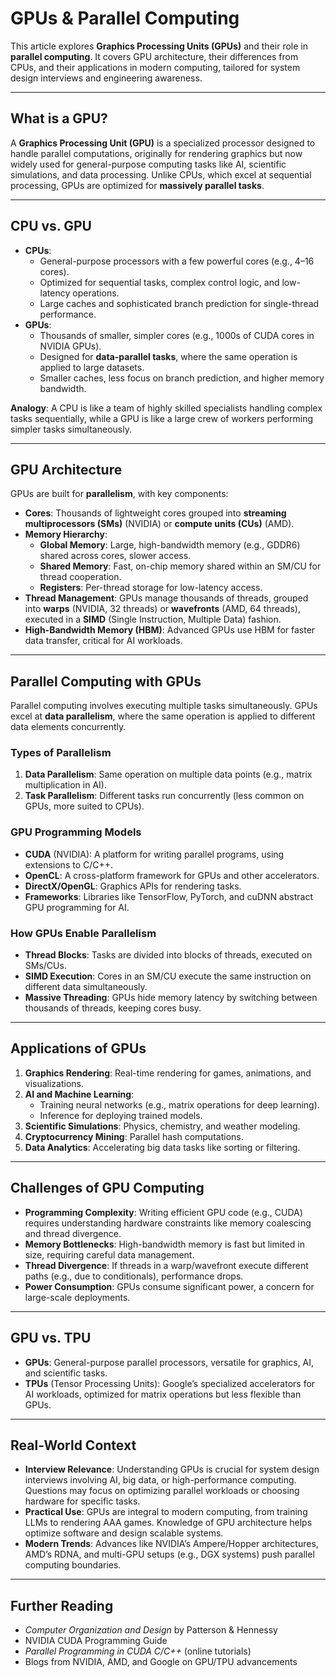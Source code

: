 # GPUs & Parallel Computing

This article explores **Graphics Processing Units (GPUs)** and their role in **parallel computing**. It covers GPU architecture, their differences from CPUs, and their applications in modern computing, tailored for system design interviews and engineering awareness.

---

## What is a GPU?
A **Graphics Processing Unit (GPU)** is a specialized processor designed to handle parallel computations, originally for rendering graphics but now widely used for general-purpose computing tasks like AI, scientific simulations, and data processing. Unlike CPUs, which excel at sequential processing, GPUs are optimized for **massively parallel tasks**.

---

## CPU vs. GPU
- **CPUs**: 
  - General-purpose processors with a few powerful cores (e.g., 4–16 cores).
  - Optimized for sequential tasks, complex control logic, and low-latency operations.
  - Large caches and sophisticated branch prediction for single-thread performance.
- **GPUs**: 
  - Thousands of smaller, simpler cores (e.g., 1000s of CUDA cores in NVIDIA GPUs).
  - Designed for **data-parallel tasks**, where the same operation is applied to large datasets.
  - Smaller caches, less focus on branch prediction, and higher memory bandwidth.

**Analogy**: A CPU is like a team of highly skilled specialists handling complex tasks sequentially, while a GPU is like a large crew of workers performing simpler tasks simultaneously.

---

## GPU Architecture
GPUs are built for **parallelism**, with key components:
- **Cores**: Thousands of lightweight cores grouped into **streaming multiprocessors (SMs)** (NVIDIA) or **compute units (CUs)** (AMD).
- **Memory Hierarchy**:
  - **Global Memory**: Large, high-bandwidth memory (e.g., GDDR6) shared across cores, slower access.
  - **Shared Memory**: Fast, on-chip memory shared within an SM/CU for thread cooperation.
  - **Registers**: Per-thread storage for low-latency access.
- **Thread Management**: GPUs manage thousands of threads, grouped into **warps** (NVIDIA, 32 threads) or **wavefronts** (AMD, 64 threads), executed in a **SIMD** (Single Instruction, Multiple Data) fashion.
- **High-Bandwidth Memory (HBM)**: Advanced GPUs use HBM for faster data transfer, critical for AI workloads.

---

## Parallel Computing with GPUs
Parallel computing involves executing multiple tasks simultaneously. GPUs excel at **data parallelism**, where the same operation is applied to different data elements concurrently.

### Types of Parallelism
1. **Data Parallelism**: Same operation on multiple data points (e.g., matrix multiplication in AI).
2. **Task Parallelism**: Different tasks run concurrently (less common on GPUs, more suited to CPUs).

### GPU Programming Models
- **CUDA** (NVIDIA): A platform for writing parallel programs, using extensions to C/C++.
- **OpenCL**: A cross-platform framework for GPUs and other accelerators.
- **DirectX/OpenGL**: Graphics APIs for rendering tasks.
- **Frameworks**: Libraries like TensorFlow, PyTorch, and cuDNN abstract GPU programming for AI.

### How GPUs Enable Parallelism
- **Thread Blocks**: Tasks are divided into blocks of threads, executed on SMs/CUs.
- **SIMD Execution**: Cores in an SM/CU execute the same instruction on different data simultaneously.
- **Massive Threading**: GPUs hide memory latency by switching between thousands of threads, keeping cores busy.

---

## Applications of GPUs
1. **Graphics Rendering**: Real-time rendering for games, animations, and visualizations.
2. **AI and Machine Learning**:
   - Training neural networks (e.g., matrix operations for deep learning).
   - Inference for deploying trained models.
3. **Scientific Simulations**: Physics, chemistry, and weather modeling.
4. **Cryptocurrency Mining**: Parallel hash computations.
5. **Data Analytics**: Accelerating big data tasks like sorting or filtering.

---

## Challenges of GPU Computing
- **Programming Complexity**: Writing efficient GPU code (e.g., CUDA) requires understanding hardware constraints like memory coalescing and thread divergence.
- **Memory Bottlenecks**: High-bandwidth memory is fast but limited in size, requiring careful data management.
- **Thread Divergence**: If threads in a warp/wavefront execute different paths (e.g., due to conditionals), performance drops.
- **Power Consumption**: GPUs consume significant power, a concern for large-scale deployments.

---

## GPU vs. TPU
- **GPUs**: General-purpose parallel processors, versatile for graphics, AI, and scientific tasks.
- **TPUs** (Tensor Processing Units): Google’s specialized accelerators for AI workloads, optimized for matrix operations but less flexible than GPUs.

---

## Real-World Context
- **Interview Relevance**: Understanding GPUs is crucial for system design interviews involving AI, big data, or high-performance computing. Questions may focus on optimizing parallel workloads or choosing hardware for specific tasks.
- **Practical Use**: GPUs are integral to modern computing, from training LLMs to rendering AAA games. Knowledge of GPU architecture helps optimize software and design scalable systems.
- **Modern Trends**: Advances like NVIDIA’s Ampere/Hopper architectures, AMD’s RDNA, and multi-GPU setups (e.g., DGX systems) push parallel computing boundaries.

---

## Further Reading
- *Computer Organization and Design* by Patterson & Hennessy
- NVIDIA CUDA Programming Guide
- *Parallel Programming in CUDA C/C++* (online tutorials)
- Blogs from NVIDIA, AMD, and Google on GPU/TPU advancements